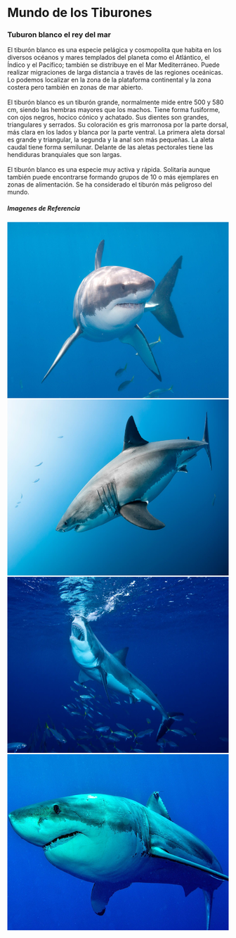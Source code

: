 <!DOCTYPE html>
<html lang="en">
<head>
    <meta charset="UTF-8">
    <meta name="viewport" content="width=device-width, initial-scale=1.0">
    <link rel="icon" href="recursos\ocean-logo-design-abstract-waves-seagulls-89336091.webp" type="image/x-icon">
    <link rel="shortcut icon" href="recursos\ocean-logo-design-abstract-waves-seagulls-89336091.webp" type="image/x-icon">
<br>
    <title>Waterworld</title>
    <H1>Mundo de los Tiburones</H1>
</head>
<body>
<h3>Tuburon blanco el rey del mar</h3>
    <p>El tiburón blanco es una especie pelágica y cosmopolita que habita en los diversos océanos y mares templados del planeta como el Atlántico, el Índico y el Pacífico; también se distribuye en el Mar Mediterráneo. Puede realizar migraciones de larga distancia a través de las regiones oceánicas.
    Lo podemos localizar en la zona de la plataforma continental y la zona costera pero también en zonas de mar abierto.        <br><br> 
    El tiburón blanco es un tiburón grande, normalmente mide entre 500 y 580 cm, siendo las hembras mayores que los machos. Tiene forma fusiforme, con ojos negros, hocico cónico y achatado. Sus dientes son grandes, triangulares y serrados.
    Su coloración es gris marronosa por la parte dorsal, más clara en los lados y blanca por la parte ventral. La primera aleta dorsal es grande y triangular, la segunda y la anal son más pequeñas. La aleta caudal tiene forma semilunar. Delante de las aletas pectorales tiene las hendiduras branquiales que son largas.
    <br><br>
    El tiburón blanco es una especie muy activa y rápida. Solitaria aunque también puede encontrarse formando grupos de 10 o más ejemplares en zonas de alimentación. Se ha considerado el tiburón más peligroso del mundo.</p>
    <h5>Imagenes de Referencia</h6>
    <img src="recursos\tiburon-blanco-white-shark-1.jpg" alt="Imagen centrada" width="550" height="400">
    <img src="recursos\tiburon-blanco-white-shark-5.jpg"  alt="Imagen centrada" width="550" height="400">
    <img src="recursos\tiburon-blanco-white-shark-2.jpg" alt="Imagen centrada" width="550" height="400">
    <img src="recursos\tiburon-blanco-white-shark-7.jpg" alt="Imagen centrada" width="550" height="400">
</body>
</html>